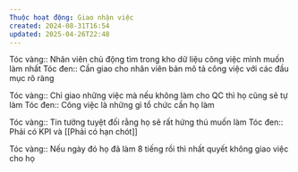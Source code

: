 ```yaml
---
Thuộc hoạt động: Giao nhận việc
created: 2024-08-31T16:54
updated: 2025-04-26T22:48
---
```


Tóc vàng:: Nhân viên chủ động tìm trong kho dữ liệu công việc mình muốn làm nhất
Tóc đen:: Cần giao cho nhân viên bản mô tả công việc với các đầu mục rõ ràng

Tóc vàng:: Chỉ giao những việc mà nếu không làm cho QC thì họ cũng sẽ tự làm
Tóc đen:: Công việc là những gì tổ chức cần họ làm

Tóc vàng:: Tin tưởng tuyệt đối rằng họ sẽ rất hứng thú muốn làm
Tóc đen:: Phải có KPI và [[Phải có hạn chót]]

Tóc vàng:: Nếu ngày đó họ đã làm 8 tiếng rồi thì nhất quyết không giao việc cho họ
